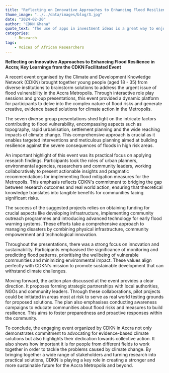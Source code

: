 ```yaml
---
title: "Reflecting on Innovative Approaches to Enhancing Flood Resilience in Accra"
thume_image: "../../data/images/blog/3.jpg"
date: "2024-02-20"
author: "CDKN Ghana"
quote_text: "The use of apps in investment ideas is a great way to enjoy the convenience."
categories:
    - Research
tags:
    - Voices of African Researchers
---
```


**Reflecting on Innovative Approaches to Enhancing Flood Resilience in Accra; Key Learnings from the CDKN Facilitated Event**

A recent event organised by the Climate and Development Knowledge Network (CDKN) brought together young people (aged 18 - 35) from diverse institutions to brainstorm solutions to address the urgent issue of flood vulnerability in the Accra Metropolis. Through interactive role play sessions and group presentations, this event provided a dynamic platform for participants to delve into the complex nature of flood risks and generate creative, evidence based solutions for climate action in the Metropolis.

The seven diverse group presentations shed light on the intricate factors contributing to flood vulnerability, encompassing aspects such as topography, rapid urbanisation, settlement planning and the wide reaching impacts of climate change. This comprehensive approach is crucial as it enables targeted interventions and meticulous planning aimed at building resilience against the severe consequences of floods in high risk areas.

An important highlight of this event was its practical focus on applying research findings. Participants took the roles of urban planners, environmental agencies, researchers and community leaders, working collaboratively to present actionable insights and pragmatic recommendations for implementing flood mitigation measures for the Metropolis. This emphasis reflects CDKN's commitment to bridging the gap between research outcomes and real world action, ensuring that theoretical knowledge translates into tangible benefits for communities facing significant risks.

The success of the suggested projects relies on obtaining funding for crucial aspects like developing infrastructure, implementing community outreach programmes and introducing advanced technology for early flood warning systems. These efforts take a comprehensive approach to managing disasters by combining physical infrastructure, community empowerment and technological innovation.

Throughout the presentations, there was a strong focus on innovation and sustainability. Participants emphasised the significance of monitoring and predicting flood patterns, prioritising the wellbeing of vulnerable communities and minimizing environmental impact. These values align perfectly with CDKN's mission to promote sustainable development that can withstand climate challenges.

Moving forward, the action plan discussed at the event provides a clear direction. It proposes forming strategic partnerships with local authorities, NGOs and community leaders. Through these collaborations, pilot projects could be initiated in areas most at risk to serve as real world testing grounds for proposed solutions. The plan also emphasises conducting awareness campaigns to educate communities about flood risks and measures to build resilience. This aims to foster preparedness and proactive responses within the community.

To conclude, the engaging event organized by CDKN in Accra not only demonstrates commitment to advocating for evidence-based climate solutions but also highlights their dedication towards collective action. It also shows how important it is for people from different fields to work together in order to tackle the problems caused by climate change. By bringing together a wide range of stakeholders and turning research into practical solutions, CDKN is playing a key role in creating a stronger and more sustainable future for the Accra Metropolis and beyond.
